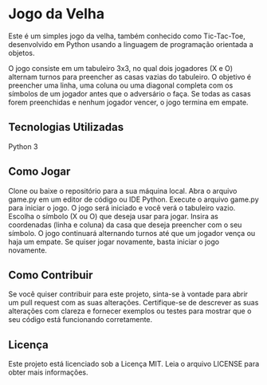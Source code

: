 # Jogo da Velha
Este é um simples jogo da velha, também conhecido como Tic-Tac-Toe, desenvolvido em Python usando a linguagem de programação orientada a objetos.

O jogo consiste em um tabuleiro 3x3, no qual dois jogadores (X e O) alternam turnos para preencher as casas vazias do tabuleiro. O objetivo é preencher uma linha, uma coluna ou uma diagonal completa com os símbolos de um jogador antes que o adversário o faça. Se todas as casas forem preenchidas e nenhum jogador vencer, o jogo termina em empate.

## Tecnologias Utilizadas
Python 3
## Como Jogar
Clone ou baixe o repositório para a sua máquina local.
Abra o arquivo game.py em um editor de código ou IDE Python.
Execute o arquivo game.py para iniciar o jogo.
O jogo será iniciado e você verá o tabuleiro vazio.
Escolha o símbolo (X ou O) que deseja usar para jogar.
Insira as coordenadas (linha e coluna) da casa que deseja preencher com o seu símbolo.
O jogo continuará alternando turnos até que um jogador vença ou haja um empate.
Se quiser jogar novamente, basta iniciar o jogo novamente.
## Como Contribuir
Se você quiser contribuir para este projeto, sinta-se à vontade para abrir um pull request com as suas alterações. Certifique-se de descrever as suas alterações com clareza e fornecer exemplos ou testes para mostrar que o seu código está funcionando corretamente.

## Licença
Este projeto está licenciado sob a Licença MIT. Leia o arquivo LICENSE para obter mais informações.
